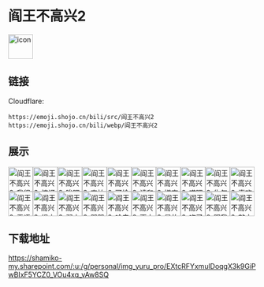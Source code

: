 # 阎王不高兴2
<img src="https://emoji.shojo.cn/bili/src/阎王不高兴2/icon.png" width="50" height="50" alt="icon">

## 链接
Cloudflare:
```
https://emoji.shojo.cn/bili/src/阎王不高兴2
https://emoji.shojo.cn/bili/webp/阎王不高兴2
```
## 展示
<img src="https://emoji.shojo.cn/bili/src/阎王不高兴2/阎王不高兴2-我很好.png" width="50" height="50" alt="阎王不高兴2-我很好"><img src="https://emoji.shojo.cn/bili/src/阎王不高兴2/阎王不高兴2-惊讶.png" width="50" height="50" alt="阎王不高兴2-惊讶"><img src="https://emoji.shojo.cn/bili/src/阎王不高兴2/阎王不高兴2-唉嘿.png" width="50" height="50" alt="阎王不高兴2-唉嘿"><img src="https://emoji.shojo.cn/bili/src/阎王不高兴2/阎王不高兴2-害怕.png" width="50" height="50" alt="阎王不高兴2-害怕"><img src="https://emoji.shojo.cn/bili/src/阎王不高兴2/阎王不高兴2-可怜.png" width="50" height="50" alt="阎王不高兴2-可怜"><img src="https://emoji.shojo.cn/bili/src/阎王不高兴2/阎王不高兴2-请和孟婆汤.png" width="50" height="50" alt="阎王不高兴2-请和孟婆汤"><img src="https://emoji.shojo.cn/bili/src/阎王不高兴2/阎王不高兴2-嫌弃.png" width="50" height="50" alt="阎王不高兴2-嫌弃"><img src="https://emoji.shojo.cn/bili/src/阎王不高兴2/阎王不高兴2-哎嘿嘿.png" width="50" height="50" alt="阎王不高兴2-哎嘿嘿"><img src="https://emoji.shojo.cn/bili/src/阎王不高兴2/阎王不高兴2-生气.png" width="50" height="50" alt="阎王不高兴2-生气"><img src="https://emoji.shojo.cn/bili/src/阎王不高兴2/阎王不高兴2-喜欢.png" width="50" height="50" alt="阎王不高兴2-喜欢"><img src="https://emoji.shojo.cn/bili/src/阎王不高兴2/阎王不高兴2-无语.png" width="50" height="50" alt="阎王不高兴2-无语"><img src="https://emoji.shojo.cn/bili/src/阎王不高兴2/阎王不高兴2-绳之以法.png" width="50" height="50" alt="阎王不高兴2-绳之以法"><img src="https://emoji.shojo.cn/bili/src/阎王不高兴2/阎王不高兴2-弱小无助.png" width="50" height="50" alt="阎王不高兴2-弱小无助"><img src="https://emoji.shojo.cn/bili/src/阎王不高兴2/阎王不高兴2-哭哭.png" width="50" height="50" alt="阎王不高兴2-哭哭"><img src="https://emoji.shojo.cn/bili/src/阎王不高兴2/阎王不高兴2-哈皮哈皮.png" width="50" height="50" alt="阎王不高兴2-哈皮哈皮"><img src="https://emoji.shojo.cn/bili/src/阎王不高兴2/阎王不高兴2-画十字.png" width="50" height="50" alt="阎王不高兴2-画十字"><img src="https://emoji.shojo.cn/bili/src/阎王不高兴2/阎王不高兴2-是故意的.png" width="50" height="50" alt="阎王不高兴2-是故意的"><img src="https://emoji.shojo.cn/bili/src/阎王不高兴2/阎王不高兴2-吃了大肠.png" width="50" height="50" alt="阎王不高兴2-吃了大肠"><img src="https://emoji.shojo.cn/bili/src/阎王不高兴2/阎王不高兴2-跟我走一趟.png" width="50" height="50" alt="阎王不高兴2-跟我走一趟"><img src="https://emoji.shojo.cn/bili/src/阎王不高兴2/阎王不高兴2-敲木鱼.png" width="50" height="50" alt="阎王不高兴2-敲木鱼">

## 下载地址

https://shamiko-my.sharepoint.com/:u:/g/personal/img_yuru_pro/EXtcRFYxmulDoqgX3k9GiPwBIxF5YCZ0_VOu4xq_vAw8SQ